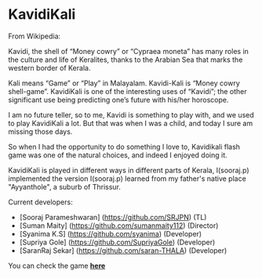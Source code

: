 # KavidiKali

From Wikipedia:

Kavidi, the shell of “Money cowry” or “Cypraea moneta” has many roles in the culture and life of Keralites, thanks to the Arabian Sea that marks the western border of Kerala.


Kali means “Game” or “Play” in Malayalam. Kavidi-Kali is “Money cowry shell-game”. KavidiKali is one of the interesting uses of “Kavidi”; the other significant use being predicting one’s future with his/her horoscope.


I am no future teller, so to me, Kavidi is something to play with, and we used to play KavidiKali a lot. But that was when I was a child, and today I sure am missing those days.

So when I had the opportunity to do something I love to, Kavidikali flash game was one of the natural choices, and indeed I enjoyed doing it.


KavidiKali is played in different ways in different parts of Kerala, I(sooraj.p) implemented the version I(sooraj.p) learned from my father's native place "Ayyanthole", a suburb of Thrissur. 

Current developers:

* [Sooraj Parameshwaran] (https://github.com/SRJPN) (TL)
* [Suman Maity] (https://github.com/sumanmaity112) (Director)
* [Syanima K.S] (https://github.com/syanima) (Developer)
* [Supriya Gole] (https://github.com/SupriyaGole) (Developer)
* [SaranRaj Sekar] (https://github.com/saran-THALA) (Developer)

You can check the game **[here](http://kavidikali-5stars.rhcloud.com/)**

